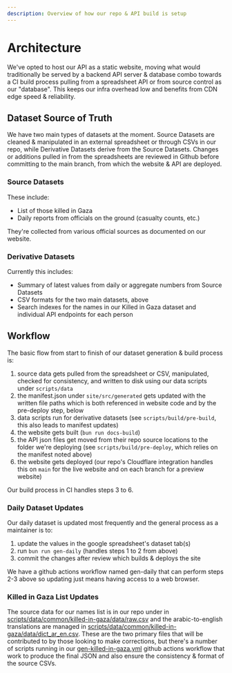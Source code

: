 ```yaml
---
description: Overview of how our repo & API build is setup
---
```


# Architecture

We've opted to host our API as a static website, moving what would traditionally be served by a backend API server & database combo towards a CI build process pulling from a spreadsheet API or from source control as our "database". This keeps our infra overhead low and benefits from CDN edge speed & reliability.

## Dataset Source of Truth

We have two main types of datasets at the moment. Source Datasets are cleaned & manipulated in an external spreadsheet or through CSVs in our repo, while Derivative Datasets derive from the Source Datasets. Changes or additions pulled in from the spreadsheets are reviewed in Github before committing to the main branch, from which the website & API are deployed.

### Source Datasets

These include:

- List of those killed in Gaza
- Daily reports from officials on the ground (casualty counts, etc.)

They're collected from various official sources as documented on our website.

### Derivative Datasets

Currently this includes:

- Summary of latest values from daily or aggregate numbers from Source Datasets
- CSV formats for the two main datasets, above
- Search indexes for the names in our Killed in Gaza dataset and individual API endpoints for each person

## Workflow

The basic flow from start to finish of our dataset generation & build process is:

1. source data gets pulled from the spreadsheet or CSV, manipulated, checked for consistency, and written to disk using our data scripts under `scripts/data`
2. the manifest.json under `site/src/generated` gets updated with the written file paths which is both referenced in website code and by the pre-deploy step, below
3. data scripts run for derivative datasets (see `scripts/build/pre-build`, this also leads to manifest updates)
4. the website gets built (`bun run docs-build`)
5. the API json files get moved from their repo source locations to the folder we're deploying (see `scripts/build/pre-deploy`, which relies on the manifest noted above)
6. the website gets deployed (our repo's Cloudflare integration handles this on `main` for the live website and on each branch for a preview website)

Our build process in CI handles steps 3 to 6.

### Daily Dataset Updates

Our daily dataset is updated most frequently and the general process as a maintainer is to:

1. update the values in the google spreadsheet's dataset tab(s)
2. run `bun run gen-daily` (handles steps 1 to 2 from above)
3. commit the changes after review which builds & deploys the site

We have a github actions workflow named gen-daily that can perform steps 2-3 above so updating just means having access to a web browser.

### Killed in Gaza List Updates

The source data for our names list is in our repo under in [scripts/data/common/killed-in-gaza/data/raw.csv](https://github.com/TechForPalestine/palestine-datasets/blob/main/scripts/data/common/killed-in-gaza/data/raw.csv) and the arabic-to-english translations are managed in [scripts/data/common/killed-in-gaza/data/dict_ar_en.csv](https://github.com/TechForPalestine/palestine-datasets/blob/main/scripts/data/common/killed-in-gaza/data/dict_ar_en.csv). These are the two primary files that will be contributed to by those looking to make corrections, but there's a number of scripts running in our [gen-killed-in-gaza.yml](https://github.com/TechForPalestine/palestine-datasets/blob/main/.github/workflows/gen-killed-in-gaza.yml) github actions workflow that work to produce the final JSON and also ensure the consistency & format of the source CSVs.

